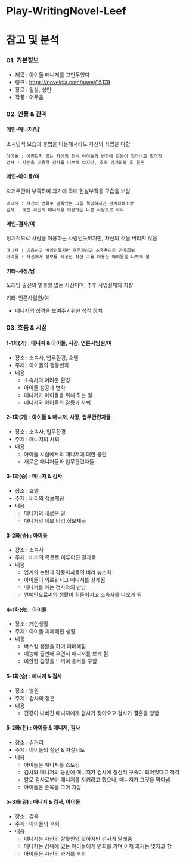 # Play-WritingNovel-Leef

참고 및 분석
===

### 01. 기본정보
- 제목 : 아이돌 매니저를 그만두었다
- 링크 : https://novelpia.com/novel/15179
- 장르 : 일상, 성인
- 작풍 : 어두움

### 02. 인물 & 관계
#### 메인-매니저/남
소시민적 모습과 불법을 이용해서라도 자신의 사명을 다함
```
아이돌 : 예전같지 않는 자신의 전속 아이돌의 변화에 갈등이 일어나고 멀어짐
검사 : 자신을 이용한 검사를 나쁘게 보지만, 추후 관계회복 후 결혼
```

#### 메인-아이돌/여
자기주관이 부족하며 과거에 목매 현실부적응 모습을 보임
```
매니저 : 자신의 변화로 멈춰있는 그를 책망하지만 관계회복소망
검사 : 예전 자신의 매니저를 이용하는 나쁜 사람으로 착각
```

#### 메인-검사/여
정치적으로 사람을 이용하는 사람인듯하지만, 자신의 것을 버리지 않음
```
매니저 : 이용하고 버리려했지만 측은지심과 소유욕으로 관계회복
아이돌 : 자신에게 정보를 제공한 착한 그를 이용한 아이돌을 나쁘게 봄
```

#### 기타-사장/남
노래방 출신의 별볼일 없는 사장이며, 추후 사업실패와 자살 

기타-언론사임원/여
- 메니저의 성격을 보여주기위한 성적 장치

### 03. 흐름 & 시점
#### 1-1화(기) : 매니저 & 아이돌, 사장, 언론사임원/여
- 장소 : 소속사, 업무환경, 호텔
- 주제 : 아이돌의 행동변화
- 내용
	- 소속사의 어려운 환경
	- 아이돌 성공과 변화
	- 매니저가 아이돌을 위해 하는 일
	- 매니저와 아이돌의 갈등과 사퇴

#### 2-1화(기) : 아이돌 & 매니저, 사장, 업무관련자들
- 장소 : 소속사, 업무환경
- 주제 : 매니저의 사퇴
- 내용
	- 아이돌 시점에서의 매니저에 대한 불만
	- 새로운 매니저들과 업무관련자들

#### 3-1화(승) : 매니저 & 검사
- 장소 : 호텔
- 주제 : 비리의 정보제공
- 내용
	- 매니저의 새로운 일
	- 매니저의 제보 비리 정보제공

#### 3-2화(승) : 아이돌
- 장소 : 소속사
- 주제 : 비리의 폭로로 이루어진 결과들
- 내용
	- 업계의 논란과 각종회사들의 비리 뉴스화
	- 아이돌이 외로워지고 매니저를 찾게됨
	- 매니저를 아는 검사와의 만남
	- 연예인으로써의 생활이 힘들어지고 소속사를 나오게 됨

#### 4-1화(승) : 아이돌
- 장소 : 개인생활
- 주제 : 아이돌 피폐해진 생활
- 내용
	- 버스킹 생활을 하며 피폐해짐
	- 예능에 출연해 우연히 매니저를 보게 됨
	- 미안한 감정을 느끼며 용서를 구함

#### 5-1화(승) : 매니저 & 검사
- 장소 : 병원
- 주제 : 검사의 청혼
- 내용
	- 건강이 나빠진 매니저에게 검사가 찾아오고 검사가 결혼을 청함

#### 5-2화(전) : 아이돌 & 매니저, 검사
- 장소 : 길거리
- 주제 : 아이돌의 살인 & 자살시도
- 내용
	- 아이돌은 매니저를 스토킹
	- 검사와 매니저의 동반에 매니저가 검사에 정신적 구속이 되어있다고 착각
	- 칼로 검사로부터 매니저를 지키려고 했으나, 매니저가 그것을 막아냄
	- 아이돌은 손목을 그어 자살

#### 5-3화(결) : 매니저 & 검사, 아이돌
- 장소 : 감옥
- 주제 : 아이돌의 후회
- 내용
	- 매니저는 자신의 잘못인양 탓하지만 검사가 달래줌
	- 매니저는 감옥에 있는 아이돌에게 면회를 가며 이제 과거는 잊자고 함
	- 아이돌은 자신의 과거를 후회


